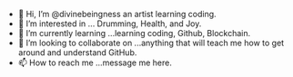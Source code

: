 - 👋 Hi, I’m @divinebeingness an artist learning coding.
- 👀 I’m interested in ... Drumming, Health, and Joy. 
- 🌱 I’m currently learning ...learning coding, Github, Blockchain.
- 💞️ I’m looking to collaborate on ...anything that will teach me how to get around and understand GitHub.
- 📫 How to reach me ...message me here.

<!---
divinebeingness/divinebeingness is a ✨ special ✨ repository because its `README.md` (this file) appears on your GitHub profile.
You can click the Preview link to take a look at your changes.
--->
